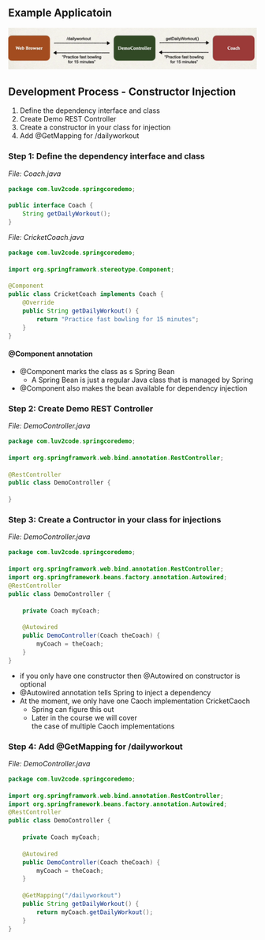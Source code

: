 ## Example Applicatoin
![img.png](img.png)


## Development Process - Constructor Injection
1. Define the dependency interface and class
2. Create Demo REST Controller
3. Create a constructor in your class for injection
4. Add @GetMapping for /dailyworkout

### Step 1: Define the dependency interface and class

_File: Coach.java_
```java
package com.luv2code.springcoredemo;

public interface Coach {
    String getDailyWorkout(); 
}
```

_File: CricketCoach.java_
```java
package com.luv2code.springcoredemo;

import org.springframwork.stereotype.Component; 

@Component
public class CricketCoach implements Coach {
    @Override
    public String getDailyWorkout() {
        return "Practice fast bowling for 15 minutes"; 
    }
}
```

#### @Component annotation
* @Component marks the class as s Spring Bean
  * A Spring Bean is just a regular Java class that is managed by Spring 
* @Component also makes the bean available for dependency injection 

### Step 2: Create Demo REST Controller
_File: DemoController.java_
```java
package com.luv2code.springcoredemo;

import org.springframwork.web.bind.annotation.RestController; 

@RestController
public class DemoController {
    
}
```

### Step 3: Create a Contructor in your class for injections
_File: DemoController.java_
```java
package com.luv2code.springcoredemo;

import org.springframwork.web.bind.annotation.RestController; 
import org.springframework.beans.factory.annotation.Autowired; 
@RestController
public class DemoController {
    
    private Coach myCoach;
    
    @Autowired
    public DemoController(Coach theCoach) {
        myCoach = theCoach; 
    }
}
```

* if you only have one constructor then @Autowired on constructor is optional
* @Autowired annotation tells Spring to inject a dependency 
* At the moment, we only have one Caoch implementation CricketCaoch
  * Spring can figure this out 
  * Later in the course we will cover  
  the case of multiple Caoch implementations 

### Step 4: Add @GetMapping for /dailyworkout
_File: DemoController.java_
```java
package com.luv2code.springcoredemo;

import org.springframwork.web.bind.annotation.RestController; 
import org.springframework.beans.factory.annotation.Autowired; 
@RestController
public class DemoController {
    
    private Coach myCoach;
    
    @Autowired
    public DemoController(Coach theCoach) {
        myCoach = theCoach; 
    }
    
    @GetMapping("/dailyworkout")
    public String getDailyWorkout() {
        return myCoach.getDailyWorkout(); 
    }
}
```